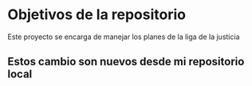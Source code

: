 # Objetivos de la repositorio

Este proyecto se encarga de manejar los planes de la liga de la justicia

## Estos cambio son nuevos desde mi repositorio local
